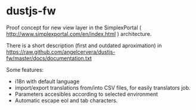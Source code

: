dustjs-fw
=========

Proof concept  for new view layer in the SimplexPortal ( http://www.simplexportal.com/en/index.html ) architecture.

There is a short description (first and outdated aproximation) in https://raw.github.com/angelcervera/dustjs-fw/master/docs/documentation.txt

Some features:
 - i18n with default language
 - import/export translations from/into CSV files, for easily translators job.
 - Parameters accesibles according to selected environment
 - Automatic escape eol and tab characters.
